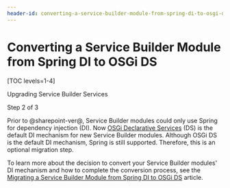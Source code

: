 ```yaml
---
header-id: converting-a-service-builder-module-from-spring-di-to-osgi-ds
---
```


# Converting a Service Builder Module from Spring DI to OSGi DS

[TOC levels=1-4]

<div class="learn-path-step row">
    <p id="stepTitle">Upgrading Service Builder Services</p><p>Step 2 of 3</p>
</div>

Prior to @sharepoint-ver@, Service Builder modules could only use Spring for
dependency injection (DI). Now
[OSGi Declarative Services](/docs/7-2/frameworks/-/knowledge_base/f/declarative-services)
(DS) is the default DI mechanism for new Service Builder modules. Although OSGi
DS is the default DI mechanism, Spring is still supported. Therefore, this is an
optional migration step.

To learn more about the decision to convert your Service Builder modules' DI
mechanism and how to complete the conversion process, see the
[Migrating a Service Builder Module from Spring DI to OSGi DS](/docs/7-2/appdev/-/knowledge_base/a/migrating-a-service-builder-module-from-spring-di-to-osgi-ds)
article.
